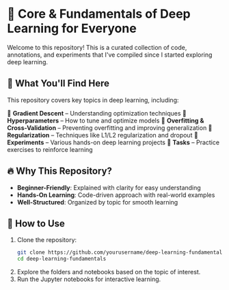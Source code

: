 # 🌟 Core & Fundamentals of Deep Learning for Everyone

Welcome to this repository! This is a curated collection of code, annotations, and experiments that I've compiled since I started exploring deep learning.

## 📌 What You'll Find Here

This repository covers key topics in deep learning, including:

📂 **Gradient Descent** – Understanding optimization techniques
📂 **Hyperparameters** – How to tune and optimize models
📂 **Overfitting & Cross-Validation** – Preventing overfitting and improving generalization
📂 **Regularization** – Techniques like L1/L2 regularization and dropout
📂 **Experiments** – Various hands-on deep learning projects
📂 **Tasks** – Practice exercises to reinforce learning

## 🔥 Why This Repository?

- **Beginner-Friendly**: Explained with clarity for easy understanding
- **Hands-On Learning**: Code-driven approach with real-world examples
- **Well-Structured**: Organized by topic for smooth learning

## 🚀 How to Use

1. Clone the repository:
   ```sh
   git clone https://github.com/yourusername/deep-learning-fundamentals.git
   cd deep-learning-fundamentals
   ```
2. Explore the folders and notebooks based on the topic of interest.
3. Run the Jupyter notebooks for interactive learning.

